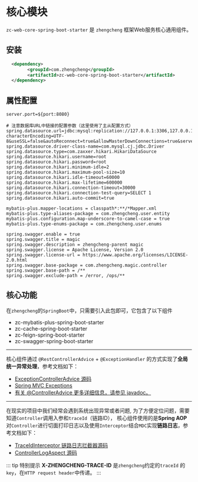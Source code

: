 # 核心模块

`zc-web-core-spring-boot-starter` 是 `zhengcheng` 框架Web服务核心通用组件。

## 安装

```xml
  <dependency>
        <groupId>com.zhengcheng</groupId>
        <artifactId>zc-web-core-spring-boot-starter</artifactId>
  </dependency>
```

## 属性配置
```properties
server.port=${port:8080}

# 注意数据库URL中链接的配置参数（这里使用了主从配置方式） 
spring.datasource.url=jdbc:mysql:replication://127.0.0.1:3306,127.0.0.1:3306/magic?characterEncoding=UTF-8&useSSL=false&autoReconnect=true&allowMasterDownConnections=true&serverTimezone=GMT%2B8&zeroDateTimeBehavior=convertToNull&allowMultiQueries=true
spring.datasource.driver-class-name=com.mysql.cj.jdbc.Driver
spring.datasource.type=com.zaxxer.hikari.HikariDataSource
spring.datasource.hikari.username=root
spring.datasource.hikari.password=root
spring.datasource.hikari.minimum-idle=2
spring.datasource.hikari.maximum-pool-size=10
spring.datasource.hikari.idle-timeout=60000
spring.datasource.hikari.max-lifetime=600000
spring.datasource.hikari.connection-timeout=30000
spring.datasource.hikari.connection-test-query=SELECT 1
spring.datasource.hikari.auto-commit=true

mybatis-plus.mapper-locations = classpath*:**/*Mapper.xml
mybatis-plus.type-aliases-package = com.zhengcheng.user.entity
mybatis-plus.configuration.map-underscore-to-camel-case = true
mybatis-plus.type-enums-package = com.zhengcheng.user.enums

spring.swagger.enable = true
spring.swagger.title = magic
spring.swagger.description = zhengcheng-parent magic
spring.swagger.license = Apache License, Version 2.0
spring.swagger.license-url = https://www.apache.org/licenses/LICENSE-2.0.html
spring.swagger.base-package = com.zhengcheng.magic.controller
spring.swagger.base-path = /**
spring.swagger.exclude-path = /error, /ops/**
```

## 核心功能

在`zhengcheng`的`SpringBoot`中，只需要引入此包即可，它包含了以下组件
- zc-mybatis-plus-spring-boot-starter
- zc-cache-spring-boot-starter
- zc-feign-spring-boot-starter
- zc-swagger-spring-boot-starter

---

核心组件通过 `@RestControllerAdvice` + `@ExceptionHandler` 的方式实现了**全局统一异常处理**，参考文档如下：
- [ExceptionControllerAdvice 源码](https://gitee.com/zhangquansheng/zhengcheng-parent/blob/master/zc-web-core-spring-boot-starter/src/main/java/com/zhengcheng/core/web/advice/ExceptionControllerAdvice.java)
- [Spring MVC Exceptions](https://docs.spring.io/spring-framework/docs/current/spring-framework-reference/web.html#mvc-ann-exceptionhandler)
- [有关 @ControllerAdvice  更多详细信息，请参见 javadoc。](https://docs.spring.io/spring-framework/docs/5.2.8.RELEASE/javadoc-api/org/springframework/web/bind/annotation/ControllerAdvice.html)

---

在现实的项目中我们经常会遇到系统出现异常或者问题, 为了方便定位问题，需要知道`Controller`调用入参和`traceId`（链路ID），
核心组件使用的是**Spring AOP**对`Controller`进行切面打印日志以及使用`Interceptor`结合`MDC`实现**链路日志**，参考文档如下：
- [TraceIdInterceptor 链路日志拦截器源码](https://gitee.com/zhangquansheng/zhengcheng-parent/blob/master/zc-web-core-spring-boot-starter/src/main/java/com/zhengcheng/core/web/interceptor/TraceIdInterceptor.java)
- [ControllerLogAspect 源码](https://gitee.com/zhangquansheng/zhengcheng-parent/blob/master/zc-web-core-spring-boot-starter/src/main/java/com/zhengcheng/core/web/aspect/ControllerLogAspect.java)

::: tip 特别提示
**X-ZHENGCHENG-TRACE-ID** 是`zhengcheng`约定的`traceId` 的`key`，在`HTTP request header`中传递。
:::

